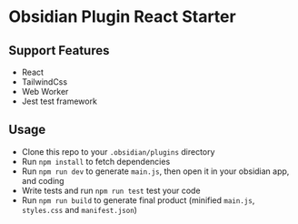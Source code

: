 # Obsidian Plugin React Starter

## Support Features
+ React
+ TailwindCss
+ Web Worker
+ Jest test framework

## Usage
+ Clone this repo to your `.obsidian/plugins` directory
+ Run `npm install` to fetch dependencies
+ Run `npm run dev` to generate `main.js`, then open it in your obsidian app, and coding
+ Write tests and run `npm run test` test your code
+ Run `npm run build` to generate final product (minified `main.js`, `styles.css` and `manifest.json`)
